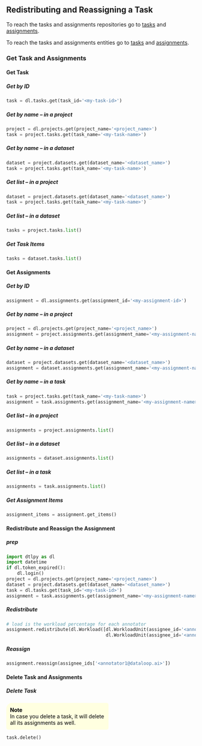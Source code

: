 ## Redistributing and Reassigning a Task  
To reach the tasks and assignments repositories go to <a href="https://sdk-docs.dataloop.ai/en/latest/repositories.html#module-dtlpy.repositories.tasks" target="_blank">tasks</a> and <a href="https://sdk-docs.dataloop.ai/en/latest/repositories.html#module-dtlpy.repositories.assignments" target="_blank">assignments</a>.  
  
  
To reach the tasks and assignments entities go to <a href="https://sdk-docs.dataloop.ai/en/latest/entities.html#module-dtlpy.entities.task" target="_blank">tasks</a> and <a href="https://sdk-docs.dataloop.ai/en/latest/entities.html#module-dtlpy.entities.assignment" target="_blank">assignments</a>.  
### Get Task and Assignments  
#### Get Task  
##### Get by ID  

```python
task = dl.tasks.get(task_id='<my-task-id>')
```
##### Get by name – in a <b>project</b>  

```python
project = dl.projects.get(project_name='<project_name>')
task = project.tasks.get(task_name='<my-task-name>')
```
##### Get by name – in a <b>dataset</b>  

```python
dataset = project.datasets.get(dataset_name='<dataset_name>')
task = project.tasks.get(task_name='<my-task-name>')
```
##### Get list – in a <b>project</b>  

```python
dataset = project.datasets.get(dataset_name='<dataset_name>')
task = project.tasks.get(task_name='<my-task-name>')
```
##### Get list – in a <b>dataset</b>  

```python
tasks = project.tasks.list()
```
##### Get Task Items  

```python
tasks = dataset.tasks.list()
```
#### Get Assignments  
##### Get by ID  

```python
assignment = dl.assignments.get(assignment_id='<my-assignment-id>')
```
##### Get by name – in a <b>project</b>  

```python
project = dl.projects.get(project_name='<project_name>')
assignment = project.assignments.get(assignment_name='<my-assignment-name>')
```
##### Get by name – in a <b>dataset</b>  

```python
dataset = project.datasets.get(dataset_name='<dataset_name>')
assignment = dataset.assignments.get(assignment_name='<my-assignment-name>')
```
##### Get by name – in a <b>task</b>  

```python
task = project.tasks.get(task_name='<my-task-name>')
assignment = task.assignments.get(assignment_name='<my-assignment-name>')
```
##### Get list – in a <b>project</b>  

```python
assignments = project.assignments.list()
```
##### Get list – in a <b>dataset</b>  

```python
assignments = dataset.assignments.list()
```
##### Get list – in a <b>task</b>  

```python
assignments = task.assignments.list()
```
##### Get Assignment Items  

```python
assignment_items = assignment.get_items()
```
#### Redistribute and Reassign the Assignment  
##### prep  

```python
import dtlpy as dl
import datetime
if dl.token_expired():
    dl.login()
project = dl.projects.get(project_name='<project_name>')
dataset = project.datasets.get(dataset_name='<dataset_name>')
task = dl.tasks.get(task_id='<my-task-id>')
assignment = task.assignments.get(assignment_name='<my-assignment-name>')
```
##### Redistribute  

```python
# load is the workload percentage for each annotator
assignment.redistribute(dl.Workload([dl.WorkloadUnit(assignee_id='<annotator1@dataloop.ai>', load=50),
                                     dl.WorkloadUnit(assignee_id='<annotator2@dataloop.ai>', load=50)]))
```
##### Reassign  

```python
assignment.reassign(assignee_ids['<annotator1@dataloop.ai>'])
```
#### Delete Task and Assignments  
##### Delete Task  
<div style="background-color: lightyellow; color: black; width: 50%; padding: 10px; border-radius: 15px 5px 5px 5px;"><b>Note</b><br>  
In case you delete a task, it will delete all its assignments as well.</div>  

```python
task.delete()
```
